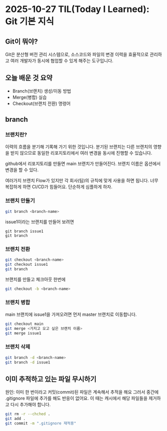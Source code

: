 # 2025-10-27 **TIL(Today I Learned)**: Git 기본 지식

## Git이 뭐야?
Git은 분산형 버전 관리 시스템으로, 소스코드와 파일의 변경 이력을 효율적으로 관리하고 여러 개발자가 동시에 협업할 수 있게 해주는 도구입니다.

## 오늘 배운 것 요약
- Branch(브랜치) 생성/이동 방법
- Merge(병합) 실습
- Checkout(브랜치 전환) 명령어


## branch
### 브랜치란?
이력의 흐름을 분기해 기록해 가기 위한 것입니다. 분기된 브랜치는 다른 브랜치의 영향을 받지 않으므로 동일한 리포지토리에서 여러 변경을 동시에 진행할 수 있습니다.

github에서 리포지토리를 만들면 main 브랜치가 만들어진다.
브랜치 이름은 옵션에서 변경을 할 수 있다.

여러가지 브랜치 Flow가 있지만 각 회사(팀)의 규칙에 맞게 사용을 하면 됩니다.
너무 복잡하게 하면 CI/CD가 힘들어요. 단순하게 심플하게 하자.

### 브랜치 만들기
```bash
git branch <branch-name>
```
issue1이라는 브랜치를 만들어 보려면
```
git branch issue1
git branch
```

### 브랜치 전환
```bash
git checkout <branch-name>
git checkout issue1
git branch
```

브랜치를 만들고 체크아웃 한번에
```bash
git checkout -b <branch-name>
```

### 브랜치 병합
main 브랜치에 issue1을 가져오려면 먼저 master 브랜치로 이동합니다.
```bash
git checkout main
git merge <가지고 오고 싶은 브랜치 이름>
git merge issue1

```

### 브랜치 삭제
```bash
git branch -d <branch-name>
git branch -d issue1
```

## 이미 추적하고 있는 파일 무시하기
원인: 이미 한 번이라고 커밋(commit)된 파일은 계속해서 추적을 해요 그러서 중간에 .gitignore 파일에 추가를 해도 반응이 없어요.
이 때는 캐시에서 해당 파일들을 제거하고 다시 추가해야 합니다.
```bash
git rm -r --chched .
git add .
git commit -m ".gitignore 재적용" 
```















